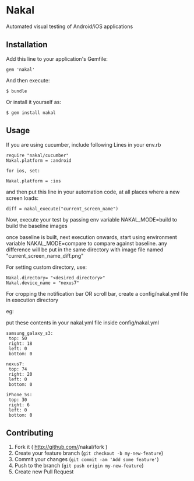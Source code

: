 # Nakal

Automated visual testing of Android/iOS applications

## Installation

Add this line to your application's Gemfile:

    gem 'nakal'

And then execute:

    $ bundle

Or install it yourself as:

    $ gem install nakal

## Usage

If you are using cucumber, include following Lines in your env.rb

	require "nakal/cucumber"
	Nakal.platform = :android
	
	for ios, set:
	
	Nakal.platform = :ios


and then put this line in your automation code, at all places where a new screen loads:

	diff = nakal_execute("current_screen_name")

Now, execute your test by passing env variable NAKAL_MODE=build to build the baseline images

once baseline is built, next execution onwards, start using environment variable NAKAL_MODE=compare to compare against baseline.
any difference will be put in the same directory with image file named "current_screen_name_diff.png"


For setting custom directory, use:  

	Nakal.directory= "<desired_directory>"
	Nakal.device_name = "nexus7"

For cropping the notification bar OR scroll bar, create a config/nakal.yml file in execution directory

eg:

put these contents in your nakal.yml file inside config/nakal.yml

	samsung_galaxy_s3:
	 top: 50
	 right: 18
	 left: 0
	 bottom: 0

	nexus7:
	 top: 74
	 right: 20
	 left: 0
	 bottom: 0

	iPhone_5s:
	 top: 30
	 right: 6
	 left: 0
	 bottom: 0  
	 
	 
## Contributing

1. Fork it ( http://github.com/<my-github-username>/nakal/fork )
2. Create your feature branch (`git checkout -b my-new-feature`)
3. Commit your changes (`git commit -am 'Add some feature'`)
4. Push to the branch (`git push origin my-new-feature`)
5. Create new Pull Request
